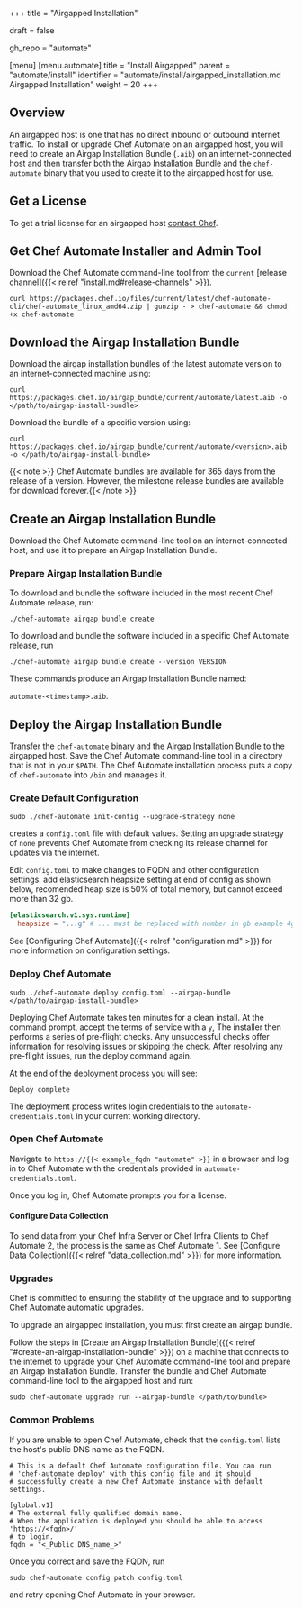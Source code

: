 +++
title = "Airgapped Installation"

draft = false

gh_repo = "automate"

[menu]
  [menu.automate]
    title = "Install Airgapped"
    parent = "automate/install"
    identifier = "automate/install/airgapped_installation.md Airgapped Installation"
    weight = 20
+++

## Overview

An airgapped host is one that has no direct inbound or outbound internet
traffic.
To install or upgrade Chef Automate on an airgapped host, you will need to create an Airgap Installation Bundle (`.aib`) on an internet-connected host and then transfer both the Airgap Installation Bundle and the `chef-automate` binary that you used to create it to the airgapped host for use.

## Get a License

To get a trial license for an airgapped host [contact Chef](https://www.chef.io/contact-us/).

## Get Chef Automate Installer and Admin Tool

Download the Chef Automate command-line tool from the `current` [release channel]({{< relref "install.md#release-channels" >}}).

```shell
curl https://packages.chef.io/files/current/latest/chef-automate-cli/chef-automate_linux_amd64.zip | gunzip - > chef-automate && chmod +x chef-automate
```

## Download the Airgap Installation Bundle

Download the airgap installation bundles of the latest automate version to an internet-connected machine using:

```shell
curl https://packages.chef.io/airgap_bundle/current/automate/latest.aib -o </path/to/airgap-install-bundle>
```

Download the bundle of a specific version using:

```shell
curl https://packages.chef.io/airgap_bundle/current/automate/<version>.aib -o </path/to/airgap-install-bundle>
```

{{< note >}} Chef Automate bundles are available for 365 days from the release of a version. However, the milestone release bundles are available for download forever.{{< /note >}}

## Create an Airgap Installation Bundle

Download the Chef Automate command-line tool on an internet-connected host, and use it to prepare an Airgap Installation Bundle.

### Prepare Airgap Installation Bundle

To download and bundle the software included in the most recent Chef Automate release, run:

```shell
./chef-automate airgap bundle create
```

To download and bundle the software included in a specific Chef Automate release, run

```shell
./chef-automate airgap bundle create --version VERSION
```

These commands produce an Airgap Installation Bundle named:

`automate-<timestamp>.aib`.

## Deploy the Airgap Installation Bundle

Transfer the `chef-automate` binary and the Airgap Installation Bundle to the airgapped host.
Save the Chef Automate command-line tool in a directory that is not in your `$PATH`. The Chef Automate installation process puts a copy of `chef-automate` into `/bin` and manages it.

### Create Default Configuration

``` shell
sudo ./chef-automate init-config --upgrade-strategy none
```

creates a `config.toml` file with default values. Setting an upgrade strategy of `none`
prevents Chef Automate from checking its release channel for updates via the internet.

Edit `config.toml` to make changes to FQDN and other configuration settings. 
add elasticsearch heapsize setting at end of config as shown below, 
recomended heap size is 50% of total memory, but cannot exceed more than 32 gb.

```toml
[elasticsearch.v1.sys.runtime]
  heapsize = "...g" # ... must be replaced with number in gb example 4g mean (4 gb)
```
See
[Configuring Chef Automate]({{< relref "configuration.md" >}}) for more information on configuration settings.


### Deploy Chef Automate

```shell
sudo ./chef-automate deploy config.toml --airgap-bundle </path/to/airgap-install-bundle>
```

Deploying Chef Automate takes ten minutes for a clean install.
At the command prompt, accept the terms of service with a `y`, The installer then performs a series of pre-flight checks. Any
unsuccessful checks offer information for resolving issues or skipping the check.
After resolving any pre-flight issues, run the deploy command again.

At the end of the deployment process you will see:

```shell
Deploy complete
```

The deployment process writes login credentials to the `automate-credentials.toml` in your current working directory.

### Open Chef Automate

Navigate to `https://{{< example_fqdn "automate" >}}` in a browser and log in to Chef Automate with
the credentials provided in `automate-credentials.toml`.

Once you log in, Chef Automate prompts you for a license.

#### Configure Data Collection

To send data from your Chef Infra Server or Chef Infra Clients to Chef Automate 2, the process is the same as Chef Automate 1.
See [Configure Data Collection]({{< relref "data_collection.md" >}}) for more information.

### Upgrades

Chef is committed to ensuring the stability of the upgrade and to supporting Chef Automate automatic upgrades.

To upgrade an airgapped installation, you must first create an airgap bundle.

Follow the steps in [Create an Airgap Installation Bundle]({{< relref "#create-an-airgap-installation-bundle" >}}) on a machine that connects to the internet to upgrade your Chef Automate command-line tool and prepare an Airgap Installation Bundle. Transfer the bundle and Chef Automate command-line tool to the airgapped host and run:

```shell
sudo chef-automate upgrade run --airgap-bundle </path/to/bundle>
```

### Common Problems

If you are unable to open Chef Automate, check that the `config.toml` lists the host's public DNS name as the FQDN.

```shell
# This is a default Chef Automate configuration file. You can run
# 'chef-automate deploy' with this config file and it should
# successfully create a new Chef Automate instance with default settings.

[global.v1]
# The external fully qualified domain name.
# When the application is deployed you should be able to access 'https://<fqdn>/'
# to login.
fqdn = "<_Public DNS_name_>"
```

Once you correct and save the FQDN, run

```shell
sudo chef-automate config patch config.toml
```

and retry opening Chef Automate in your browser.
